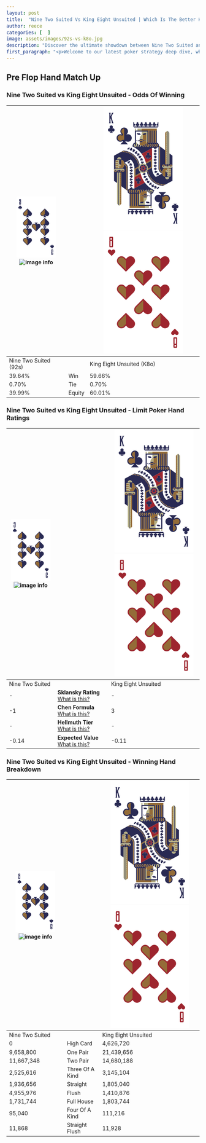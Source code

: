 ```yaml
---
layout: post
title:  "Nine Two Suited Vs King Eight Unsuited | Which Is The Better Hand In Poker? A Complete Guide"
author: reece
categories: [  ]
image: assets/images/92s-vs-k8o.jpg
description: "Discover the ultimate showdown between Nine Two Suited and King Eight Unsuited in poker! Uncover the odds, strategies, and scenarios where one hand triumphs over the other. Get ready to up your poker game with this thrilling analysis."
first_paragraph: "<p>Welcome to our latest poker strategy deep dive, where we're pitting two distinct hands against each other in a high-stakes showdown: Nine Two Suited vs King Eight Unsuited.</p><p>In the dynamic world of poker, every decision counts, and knowing which hand holds the upper hand is key to your success at the table.</p><p>In this article, we'll dissect these two hands, explore the scenarios where one dominates the other, and equip you with the knowledge to make strategic choices that can tip the odds in your favor.</p><p>Get ready to unravel the intriguing dynamics of these poker hands and elevate your game to new heights.</p>"
---
```




[comment]: # (sp0)

## Pre Flop Hand Match Up

<div class="table hand-ratings" markdown="1"> 



### Nine Two Suited vs King Eight Unsuited - Odds Of Winning


    
| ![image info](assets/images/hand1/9.png) ![image info](assets/images/hand1/2s.png) |  | ![image info](assets/images/hand2/K.png) ![image info](assets/images/hand2/8o.png) |
| -------- | -------- | -------- |
| Nine Two Suited (92s) |  | King Eight Unsuited (K8o) |
| 39.64% | Win | 59.66% |
| 0.70% | Tie | 0.70% |
| 39.99% | Equity | 60.01% |




[comment]: # (sp1)



### Nine Two Suited vs King Eight Unsuited - Limit Poker Hand Ratings


    
| ![image info](assets/images/hand1/9.png) ![image info](assets/images/hand1/2s.png) |  | ![image info](assets/images/hand2/K.png) ![image info](assets/images/hand2/8o.png) |
| -------- | -------- | -------- |
| Nine Two Suited |  | King Eight Unsuited |
| - | **Sklansky Rating** [What is this?](/sklansky-rating-explained) | - |
| -1 | **Chen Formula** [What is this?](/chen-formula-explained) | 3 |
| - | **Hellmuth Tier** [What is this?](/Hellmuth-tier-explained) | - |
| -0.14 | **Expected Value** [What is this?](/expected-value-explained) | -0.11 |




[comment]: # (sp2)



### Nine Two Suited vs King Eight Unsuited - Winning Hand Breakdown


    
| ![image info](assets/images/hand1/9.png) ![image info](assets/images/hand1/2s.png) |  | ![image info](assets/images/hand2/K.png) ![image info](assets/images/hand2/8o.png) |
| -------- | -------- | -------- |
| Nine Two Suited |  | King Eight Unsuited |
| 0 | High Card | 4,626,720 |
| 9,658,800 | One Pair | 21,439,656 |
| 11,667,348 | Two Pair | 14,680,188 |
| 2,525,616 | Three Of A Kind | 3,145,104 |
| 1,936,656 | Straight | 1,805,040 |
| 4,955,976 | Flush | 1,410,876 |
| 1,731,744 | Full House | 1,803,744 |
| 95,040 | Four Of A Kind | 111,216 |
| 11,868 | Straight Flush | 11,928 |




[comment]: # (sp3)



</div>

[comment]: # (sp4)



[comment]: # (sp5)

